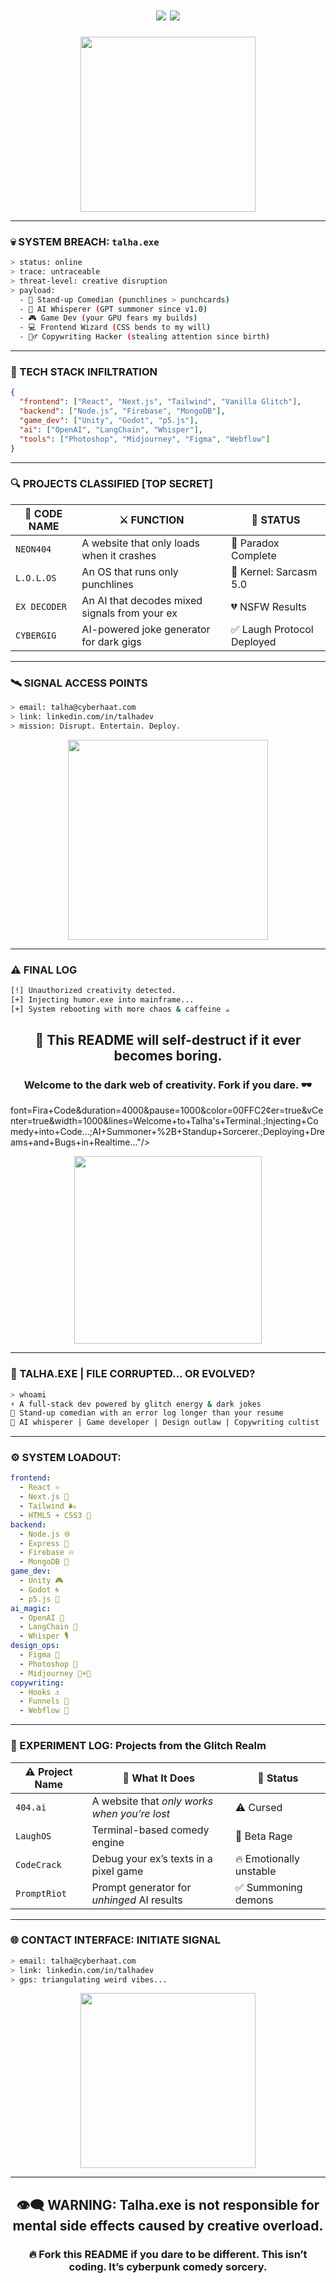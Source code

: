 <!-- Talha's GitHub README – Welcome to the Glitchverse -->

<h1 align="center">
  <img src="https://readme-typing-svg.herokuapp.com?█▀▀ ▄▀█ █░░ █░░ ▄▀█ █▀▄▀█ █▀▀
█▄▄ █▀█ █▄▄ █▄▄ █▀█ █░▀░█ ██▄
```

<h1 align="center">
  <img src="https://readme-typing-svg.demolab.com?font=Fira+Code&duration=4000&pause=1000&color=00FF00&center=true&vCenter=true&width=1000&lines=ACCESS+GRANTED...+Welcome+to+Talha's+Cyberverse;Injecting+Malware+Into+Mediocrity;Standup+Comedian+by+Day,+Code+Assassin+by+Night;Executing+Scripts,+Sniping+Bugs,+Summoning+AI+Demons"/>
</h1>

<p align="center">
  <img src="https://media.giphy.com/media/3o7abldj0b3rxrZUxW/giphy.gif" width="280"/>
</p>

---

### 💀 SYSTEM BREACH: `talha.exe`

```bash
> status: online
> trace: untraceable
> threat-level: creative disruption
> payload:
  - 🎤 Stand-up Comedian (punchlines > punchcards)
  - 🧠 AI Whisperer (GPT summoner since v1.0)
  - 🎮 Game Dev (your GPU fears my builds)
  - 💻 Frontend Wizard (CSS bends to my will)
  - 🕵️‍♂️ Copywriting Hacker (stealing attention since birth)
```

---

### 🔧 TECH STACK INFILTRATION

```json
{
  "frontend": ["React", "Next.js", "Tailwind", "Vanilla Glitch"],
  "backend": ["Node.js", "Firebase", "MongoDB"],
  "game_dev": ["Unity", "Godot", "p5.js"],
  "ai": ["OpenAI", "LangChain", "Whisper"],
  "tools": ["Photoshop", "Midjourney", "Figma", "Webflow"]
}
```

---

### 🔍 PROJECTS CLASSIFIED [TOP SECRET]

| 🧠 CODE NAME | ⚔️ FUNCTION | 🧪 STATUS |
|-------------|-------------|-----------|
| `NEON404`   | A website that only loads when it crashes | 🤯 Paradox Complete |
| `L.O.L.OS`  | An OS that runs only punchlines | 🎤 Kernel: Sarcasm 5.0 |
| `EX DECODER`| An AI that decodes mixed signals from your ex | 💔 NSFW Results |
| `CYBERGIG`  | AI-powered joke generator for dark gigs | ✅ Laugh Protocol Deployed |

---

### 🛰️ SIGNAL ACCESS POINTS

```bash
> email: talha@cyberhaat.com
> link: linkedin.com/in/talhadev
> mission: Disrupt. Entertain. Deploy.
```

<p align="center">
  <img src="https://media.giphy.com/media/3o7aD2saalBwwftBIY/giphy.gif" width="320"/>
</p>

---

### ⚠️ FINAL LOG

```bash
[!] Unauthorized creativity detected.
[+] Injecting humor.exe into mainframe...
[+] System rebooting with more chaos & caffeine ☕
```

<h2 align="center">🔐 This README will self-destruct if it ever becomes boring.</h2>

<h3 align="center">Welcome to the dark web of creativity. Fork if you dare. 🕶️</h3>font=Fira+Code&duration=4000&pause=1000&color=00FFC2&center=true&vCenter=true&width=1000&lines=Welcome+to+Talha's+Terminal.;Injecting+Comedy+into+Code...;AI+Summoner+%2B+Standup+Sorcerer.;Deploying+Dreams+and+Bugs+in+Realtime..."/>
</h1>

<p align="center">
  <img src="https://media.giphy.com/media/v1.Y2lkPTc5MGI3NjExYWdjcHQ0czB4djZ5ZWdrMnU3d3Z6aTh0aTI3aWdwbGUya3J3czBqaCZlcD12MV9naWZzX3NlYXJjaCZjdD1n/KvSnvE0bBPdDE/giphy.gif" width="300"/>
</p>

---

### 🧬 TALHA.EXE | FILE CORRUPTED... OR EVOLVED?

```bash
> whoami
⚡ A full-stack dev powered by glitch energy & dark jokes
🎤 Stand-up comedian with an error log longer than your resume
🧠 AI whisperer | Game developer | Design outlaw | Copywriting cultist
```

---

### ⚙️ SYSTEM LOADOUT:

```yaml
frontend:
  - React ⚛️
  - Next.js 🚀
  - Tailwind 🌬️
  - HTML5 + CSS3 💅
backend:
  - Node.js 🌐
  - Express 🧪
  - Firebase 🔥
  - MongoDB 🍃
game_dev:
  - Unity 🎮
  - Godot 🌀
  - p5.js 🧬
ai_magic:
  - OpenAI 🧠
  - LangChain 🔗
  - Whisper 🎙️
design_ops:
  - Figma 🎨
  - Photoshop 🧽
  - Midjourney 🧠+🎥
copywriting:
  - Hooks ⚓
  - Funnels 💸
  - Webflow 🔁
```

---

### 🧪 EXPERIMENT LOG: Projects from the Glitch Realm

| ⚠️ Project Name | 🧠 What It Does | 🧪 Status |
|----------------|----------------|-----------|
| `404.ai`       | A website that *only works when you’re lost* | ⚠️ Cursed |
| `LaughOS`      | Terminal-based comedy engine | 🚧 Beta Rage |
| `CodeCrack`    | Debug your ex’s texts in a pixel game | 🔥 Emotionally unstable |
| `PromptRiot`   | Prompt generator for *unhinged* AI results | ✅ Summoning demons |

---

### 🌐 CONTACT INTERFACE: INITIATE SIGNAL

```bash
> email: talha@cyberhaat.com
> link: linkedin.com/in/talhadev
> gps: triangulating weird vibes...
```

<p align="center">
  <img src="https://media.giphy.com/media/iicDrNGWxHmDrIni6j/giphy.gif" width="280"/>
</p>

---

<h2 align="center">👁️‍🗨️ WARNING: Talha.exe is not responsible for mental side effects caused by creative overload.</h2>

<h3 align="center">🔥 Fork this README if you dare to be different. This isn’t coding. It’s cyberpunk comedy sorcery.</h3>

